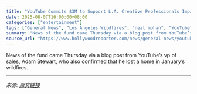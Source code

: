```yaml
---
title: "YouTube Commits $3M to Support L.A. Creative Professionals Impacted by L.A. Wildfires"
date: 2025-08-07T16:00:00+08:00
categories: ["entertainment"]
tags: ["General News", "Los Angeles Wildfires", "neal mohan", "YouTube"]
summary: "News of the fund came Thursday via a blog post from YouTube’s vp of sales, Adam Stewart, who also confirmed that he lost a home in January’s wildfires."
source_url: "https://www.hollywoodreporter.com/news/general-news/youtube-la-wildfire-relief-efforts-adam-stewart-1236339082/"
---
```


News of the fund came Thursday via a blog post from YouTube’s vp of sales, Adam Stewart, who also confirmed that he lost a home in January’s wildfires.

---

*来源: [原文链接](https://www.hollywoodreporter.com/news/general-news/youtube-la-wildfire-relief-efforts-adam-stewart-1236339082/)*
